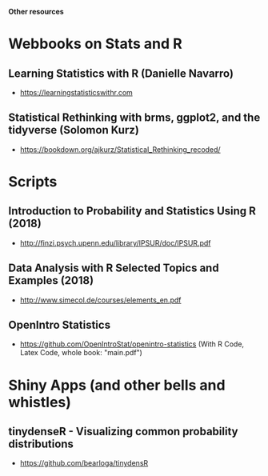 **Other resources**

# Webbooks on Stats and R

## Learning Statistics with R (Danielle Navarro)
  - https://learningstatisticswithr.com
  
## Statistical Rethinking with brms, ggplot2, and the tidyverse (Solomon Kurz)
  - https://bookdown.org/ajkurz/Statistical_Rethinking_recoded/
  
# Scripts

## Introduction to Probability and Statistics Using R (2018)
  - http://finzi.psych.upenn.edu/library/IPSUR/doc/IPSUR.pdf
## Data Analysis with R Selected Topics and Examples (2018)
  - http://www.simecol.de/courses/elements_en.pdf
## OpenIntro Statistics
 - https://github.com/OpenIntroStat/openintro-statistics (With R Code, Latex Code, whole book: "main.pdf") 
  
  
# Shiny Apps (and other bells and whistles)

## tinydenseR - Visualizing common probability distributions
  - https://github.com/bearloga/tinydensR
  

  
